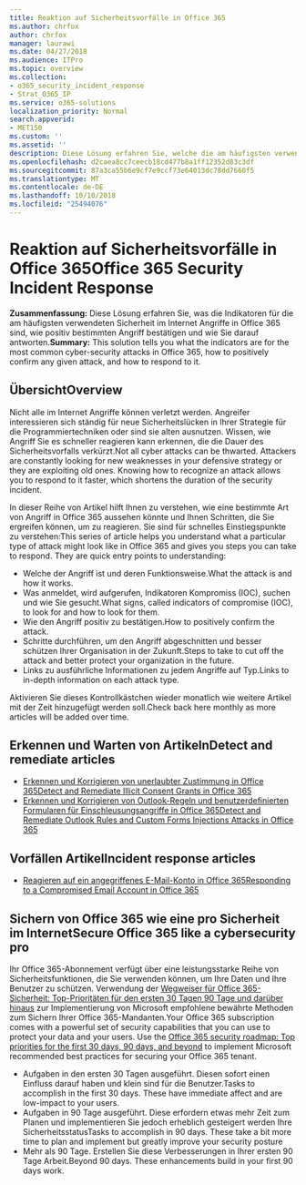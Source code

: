 ```yaml
---
title: Reaktion auf Sicherheitsvorfälle in Office 365
ms.author: chrfox
author: chrfox
manager: laurawi
ms.date: 04/27/2018
ms.audience: ITPro
ms.topic: overview
ms.collection:
- o365_security_incident_response
- Strat_O365_IP
ms.service: o365-solutions
localization_priority: Normal
search.appverid:
- MET150
ms.custom: ''
ms.assetid: ''
description: Diese Lösung erfahren Sie, welche die am häufigsten verwendeten Sicherheit im Internet-Angriffen in Office 365 und wie Sie auf diese reagieren aussehen könnte
ms.openlocfilehash: d2caea8cc7ceecb18cd477b8a1ff12352d83c3df
ms.sourcegitcommit: 87a3ca55b6e9cf7e9ccf73e64013dc78dd7660f5
ms.translationtype: MT
ms.contentlocale: de-DE
ms.lasthandoff: 10/10/2018
ms.locfileid: "25494076"
---
```

# <a name="office-365-security-incident-response"></a><span data-ttu-id="58280-103">Reaktion auf Sicherheitsvorfälle in Office 365</span><span class="sxs-lookup"><span data-stu-id="58280-103">Office 365 Security Incident Response</span></span>

 <span data-ttu-id="58280-104">**Zusammenfassung:** Diese Lösung erfahren Sie, was die Indikatoren für die am häufigsten verwendeten Sicherheit im Internet Angriffe in Office 365 sind, wie positiv bestimmten Angriff bestätigen und wie Sie darauf antworten.</span><span class="sxs-lookup"><span data-stu-id="58280-104">**Summary:** This solution tells you what the indicators are for the most common cyber-security attacks in Office 365, how to positively confirm any given attack, and how to respond to it.</span></span>
  
## <a name="overview"></a><span data-ttu-id="58280-105">Übersicht</span><span class="sxs-lookup"><span data-stu-id="58280-105">Overview</span></span>
<span data-ttu-id="58280-p101">Nicht alle im Internet Angriffe können verletzt werden. Angreifer interessieren sich ständig für neue Sicherheitslücken in Ihrer Strategie für die Programmiertechniken oder sind sie alten ausnutzen. Wissen, wie Angriff Sie es schneller reagieren kann erkennen, die die Dauer des Sicherheitsvorfalls verkürzt.</span><span class="sxs-lookup"><span data-stu-id="58280-p101">Not all cyber attacks can be thwarted. Attackers are constantly looking for new weaknesses in your defensive strategy or they are exploiting old ones. Knowing how to recognize an attack allows you to respond to it faster, which shortens the duration of the security incident.</span></span>

<span data-ttu-id="58280-p102">In dieser Reihe von Artikel hilft Ihnen zu verstehen, wie eine bestimmte Art von Angriff in Office 365 aussehen könnte und Ihnen Schritten, die Sie ergreifen können, um zu reagieren. Sie sind für schnelles Einstiegspunkte zu verstehen:</span><span class="sxs-lookup"><span data-stu-id="58280-p102">This series of article helps you understand what a particular type of attack might look like in Office 365 and gives you steps you can take to respond. They are quick entry points to understanding:</span></span>
 
- <span data-ttu-id="58280-111">Welche der Angriff ist und deren Funktionsweise.</span><span class="sxs-lookup"><span data-stu-id="58280-111">What the attack is and how it works.</span></span>
- <span data-ttu-id="58280-112">Was anmeldet, wird aufgerufen, Indikatoren Kompromiss (IOC), suchen und wie Sie gesucht.</span><span class="sxs-lookup"><span data-stu-id="58280-112">What signs, called indicators of compromise (IOC), to look for and how to look for them.</span></span>
- <span data-ttu-id="58280-113">Wie den Angriff positiv zu bestätigen.</span><span class="sxs-lookup"><span data-stu-id="58280-113">How to positively confirm the attack.</span></span>
- <span data-ttu-id="58280-114">Schritte durchführen, um den Angriff abgeschnitten und besser schützen Ihrer Organisation in der Zukunft.</span><span class="sxs-lookup"><span data-stu-id="58280-114">Steps to take to cut off the attack and better protect your organization in the future.</span></span>
- <span data-ttu-id="58280-115">Links zu ausführliche Informationen zu jedem Angriffe auf Typ.</span><span class="sxs-lookup"><span data-stu-id="58280-115">Links to in-depth information on each attack type.</span></span>

<span data-ttu-id="58280-116">Aktivieren Sie dieses Kontrollkästchen wieder monatlich wie weitere Artikel mit der Zeit hinzugefügt werden soll.</span><span class="sxs-lookup"><span data-stu-id="58280-116">Check back here monthly as more articles will be added over time.</span></span>

## <a name="detect-and-remediate-articles"></a><span data-ttu-id="58280-117">Erkennen und Warten von Artikeln</span><span class="sxs-lookup"><span data-stu-id="58280-117">Detect and remediate articles</span></span>

- [<span data-ttu-id="58280-118">Erkennen und Korrigieren von unerlaubter Zustimmung in Office 365</span><span class="sxs-lookup"><span data-stu-id="58280-118">Detect and Remediate Illicit Consent Grants in Office 365</span></span>](detect-and-remediate-illicit-consent-grants.md)
- [<span data-ttu-id="58280-119">Erkennen und Korrigieren von Outlook-Regeln und benutzerdefinierten Formularen für Einschleusungsangriffe in Office 365</span><span class="sxs-lookup"><span data-stu-id="58280-119">Detect and Remediate Outlook Rules and Custom Forms Injections Attacks in Office 365</span></span>](detect-and-remediate-outlook-rules-forms-attack.md)
 
## <a name="incident-response-articles"></a><span data-ttu-id="58280-120">Vorfällen Artikel</span><span class="sxs-lookup"><span data-stu-id="58280-120">Incident response articles</span></span>

- [<span data-ttu-id="58280-121">Reagieren auf ein angegriffenes E-Mail-Konto in Office 365</span><span class="sxs-lookup"><span data-stu-id="58280-121">Responding to a Compromised Email Account in Office 365</span></span>](responding-to-a-compromised-email-account.md)

## <a name="secure-office-365-like-a-cybersecurity-pro"></a><span data-ttu-id="58280-122">Sichern von Office 365 wie eine pro Sicherheit im Internet</span><span class="sxs-lookup"><span data-stu-id="58280-122">Secure Office 365 like a cybersecurity pro</span></span>
<span data-ttu-id="58280-p103">Ihr Office 365-Abonnement verfügt über eine leistungsstarke Reihe von Sicherheitsfunktionen, die Sie verwenden können, um Ihre Daten und Ihre Benutzer zu schützen.  Verwendung der [Wegweiser für Office 365-Sicherheit: Top-Prioritäten für den ersten 30 Tagen 90 Tage und darüber hinaus](https://support.office.com/article/Office-365-security-roadmap-Top-priorities-for-the-first-30-days-90-days-and-beyond-28c86a1c-e4dd-4aad-a2a6-c768a21cb352) zur Implementierung von Microsoft empfohlene bewährte Methoden zum Sichern Ihrer Office 365-Mandanten.</span><span class="sxs-lookup"><span data-stu-id="58280-p103">Your Office 365 subscription comes with a powerful set of security capabilities that you can use to protect your data and your users.  Use the [Office 365 security roadmap: Top priorities for the first 30 days, 90 days, and beyond](https://support.office.com/article/Office-365-security-roadmap-Top-priorities-for-the-first-30-days-90-days-and-beyond-28c86a1c-e4dd-4aad-a2a6-c768a21cb352) to implement Microsoft recommended best practices for securing your Office 365 tenant.</span></span>
- <span data-ttu-id="58280-p104">Aufgaben in den ersten 30 Tagen ausgeführt.  Diesen sofort einen Einfluss darauf haben und klein sind für die Benutzer.</span><span class="sxs-lookup"><span data-stu-id="58280-p104">Tasks to accomplish in the first 30 days.  These have immediate affect and are low-impact to your users.</span></span>
- <span data-ttu-id="58280-p105">Aufgaben in 90 Tage ausgeführt. Diese erfordern etwas mehr Zeit zum Planen und implementieren Sie jedoch erheblich gesteigert werden Ihre Sicherheitsstatus</span><span class="sxs-lookup"><span data-stu-id="58280-p105">Tasks to accomplish in 90 days. These take a bit more time to plan and implement but greatly improve your security posture</span></span>
- <span data-ttu-id="58280-p106">Mehr als 90 Tage. Erstellen Sie diese Verbesserungen in Ihrer ersten 90 Tage Arbeit.</span><span class="sxs-lookup"><span data-stu-id="58280-p106">Beyond 90 days. These enhancements build in your first 90 days work.</span></span>






